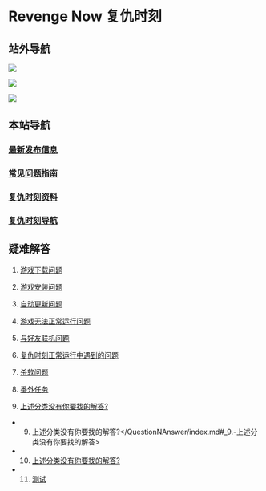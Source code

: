 # Revenge Now 复仇时刻

## 站外导航
[![](https://gitee.com/Zero_Fanker/Revenge-Now-Wiki/raw/master/LOGO_Tieba.jpg)](https://tieba.baidu.com/f?kw=%E5%A4%8D%E4%BB%87%E6%97%B6%E5%88%BB&ie=utf-8)

[![](https://gitee.com/Zero_Fanker/Revenge-Now-Wiki/raw/master/LOGO_Bilibili.jpg)](https://space.bilibili.com/25328668)

[![](https://gitee.com/Zero_Fanker/Revenge-Now-Wiki/raw/master/LOGO_MODDB.jpg)](https://www.moddb.com/mods/revenge-now)

## 本站导航
### [最新发布信息](./Publishment.md)

### [常见问题指南](/QuestionNAnswer/index.md)

### [复仇时刻资料](./复仇时刻资料.md)

### [复仇时刻导航](./链接导航.md)

## 疑难解答 

1. [游戏下载问题](/QuestionNAnswer/index.md#download-problem)

2. [游戏安装问题](/QuestionNAnswer/游戏安装问题.md)

3. [自动更新问题](/QuestionNAnswer/index.md#update-problem)

4. [游戏无法正常运行问题](/QuestionNAnswer/index.md#gaming-problem)

5. [与好友联机问题](/QuestionNAnswer/index.md#online-problem)

6. [复仇时刻正常运行中遇到的问题](/QuestionNAnswer/index.md#problem-on-running)

7. [杀软问题](/QuestionNAnswer/index.md#anti-virus-software-problem)

8. [番外任务](/QuestionNAnswer/index.md#Foreign-missions-problem)

9. [上述分类没有你要找的解答?](/QuestionNAnswer/index.md#no-anwser)

- 9. 上述分类没有你要找的解答?</QuestionNAnswer/index.md#_9.-上述分类没有你要找的解答>

- 10. [上述分类没有你要找的解答?](#上述分类没有你要找的解答)

- 11. [测试](https://revengenowstudio.github.io/docs/#/QuestionNAnswer/%E6%B8%B8%E6%88%8F%E5%AE%89%E8%A3%85%E9%97%AE%E9%A2%98?id=_1%e3%80%81%e4%b8%8b%e8%bd%bd%e5%ae%89%e8%a3%85%e5%8c%85)
